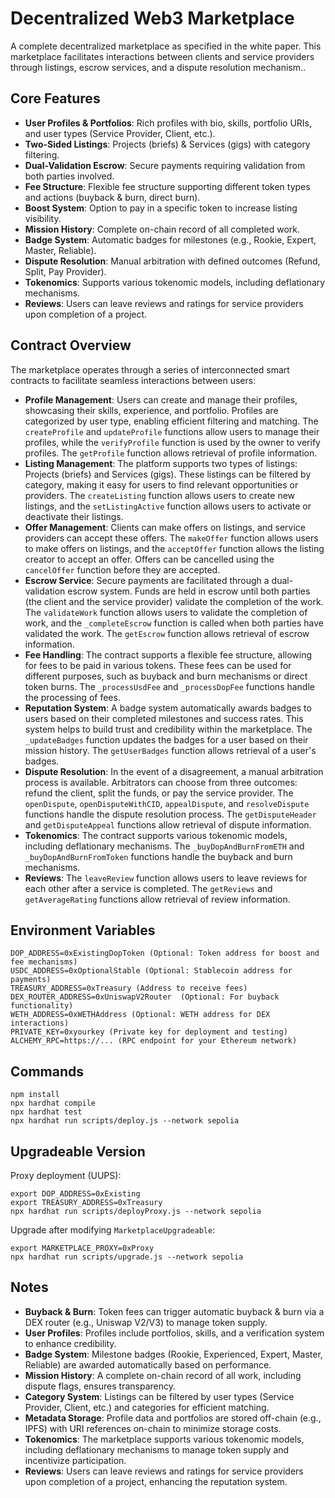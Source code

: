 # Decentralized Web3 Marketplace

A complete decentralized marketplace as specified in the white paper. This marketplace facilitates interactions between clients and service providers through listings, escrow services, and a dispute resolution mechanism..

## Core Features

- **User Profiles & Portfolios**: Rich profiles with bio, skills, portfolio URIs, and user types (Service Provider, Client, etc.).
- **Two-Sided Listings**: Projects (briefs) & Services (gigs) with category filtering.
- **Dual-Validation Escrow**: Secure payments requiring validation from both parties involved.
- **Fee Structure**: Flexible fee structure supporting different token types and actions (buyback & burn, direct burn).
- **Boost System**: Option to pay in a specific token to increase listing visibility.
- **Mission History**: Complete on-chain record of all completed work.
- **Badge System**: Automatic badges for milestones (e.g., Rookie, Expert, Master, Reliable).
- **Dispute Resolution**: Manual arbitration with defined outcomes (Refund, Split, Pay Provider).
- **Tokenomics**: Supports various tokenomic models, including deflationary mechanisms.
- **Reviews**: Users can leave reviews and ratings for service providers upon completion of a project.

## Contract Overview

The marketplace operates through a series of interconnected smart contracts to facilitate seamless interactions between users:

- **Profile Management**: Users can create and manage their profiles, showcasing their skills, experience, and portfolio. Profiles are categorized by user type, enabling efficient filtering and matching. The `createProfile` and `updateProfile` functions allow users to manage their profiles, while the `verifyProfile` function is used by the owner to verify profiles. The `getProfile` function allows retrieval of profile information.
- **Listing Management**: The platform supports two types of listings: Projects (briefs) and Services (gigs). These listings can be filtered by category, making it easy for users to find relevant opportunities or providers. The `createListing` function allows users to create new listings, and the `setListingActive` function allows users to activate or deactivate their listings.
- **Offer Management**: Clients can make offers on listings, and service providers can accept these offers. The `makeOffer` function allows users to make offers on listings, and the `acceptOffer` function allows the listing creator to accept an offer. Offers can be cancelled using the `cancelOffer` function before they are accepted.
- **Escrow Service**: Secure payments are facilitated through a dual-validation escrow system. Funds are held in escrow until both parties (the client and the service provider) validate the completion of the work. The `validateWork` function allows users to validate the completion of work, and the `_completeEscrow` function is called when both parties have validated the work. The `getEscrow` function allows retrieval of escrow information.
- **Fee Handling**: The contract supports a flexible fee structure, allowing for fees to be paid in various tokens. These fees can be used for different purposes, such as buyback and burn mechanisms or direct token burns. The `_processUsdFee` and `_processDopFee` functions handle the processing of fees.
- **Reputation System**: A badge system automatically awards badges to users based on their completed milestones and success rates. This system helps to build trust and credibility within the marketplace. The `_updateBadges` function updates the badges for a user based on their mission history. The `getUserBadges` function allows retrieval of a user's badges.
- **Dispute Resolution**: In the event of a disagreement, a manual arbitration process is available. Arbitrators can choose from three outcomes: refund the client, split the funds, or pay the service provider. The `openDispute`, `openDisputeWithCID`, `appealDispute`, and `resolveDispute` functions handle the dispute resolution process. The `getDisputeHeader` and `getDisputeAppeal` functions allow retrieval of dispute information.
- **Tokenomics**: The contract supports various tokenomic models, including deflationary mechanisms. The `_buyDopAndBurnFromETH` and `_buyDopAndBurnFromToken` functions handle the buyback and burn mechanisms.
- **Reviews**: The `leaveReview` function allows users to leave reviews for each other after a service is completed. The `getReviews` and `getAverageRating` functions allow retrieval of review information.

## Environment Variables

```
DOP_ADDRESS=0xExistingDopToken (Optional: Token address for boost and fee mechanisms)
USDC_ADDRESS=0xOptionalStable (Optional: Stablecoin address for payments)
TREASURY_ADDRESS=0xTreasury (Address to receive fees)
DEX_ROUTER_ADDRESS=0xUniswapV2Router  (Optional: For buyback functionality)
WETH_ADDRESS=0xWETHAddress (Optional: WETH address for DEX interactions)
PRIVATE_KEY=0xyourkey (Private key for deployment and testing)
ALCHEMY_RPC=https://... (RPC endpoint for your Ethereum network)
```

## Commands

```
npm install
npx hardhat compile
npx hardhat test
npx hardhat run scripts/deploy.js --network sepolia
```

## Upgradeable Version

Proxy deployment (UUPS):

```
export DOP_ADDRESS=0xExisting
export TREASURY_ADDRESS=0xTreasury
npx hardhat run scripts/deployProxy.js --network sepolia
```

Upgrade after modifying `MarketplaceUpgradeable`:

```
export MARKETPLACE_PROXY=0xProxy
npx hardhat run scripts/upgrade.js --network sepolia
```

## Notes

- **Buyback & Burn**: Token fees can trigger automatic buyback & burn via a DEX router (e.g., Uniswap V2/V3) to manage token supply.
- **User Profiles**: Profiles include portfolios, skills, and a verification system to enhance credibility.
- **Badge System**: Milestone badges (Rookie, Experienced, Expert, Master, Reliable) are awarded automatically based on performance.
- **Mission History**: A complete on-chain record of all work, including dispute flags, ensures transparency.
- **Category System**: Listings can be filtered by user types (Service Provider, Client, etc.) and categories for efficient matching.
- **Metadata Storage**: Profile data and portfolios are stored off-chain (e.g., IPFS) with URI references on-chain to minimize storage costs.
- **Tokenomics**: The marketplace supports various tokenomic models, including deflationary mechanisms to manage token supply and incentivize participation.
- **Reviews**: Users can leave reviews and ratings for service providers upon completion of a project, enhancing the reputation system.
